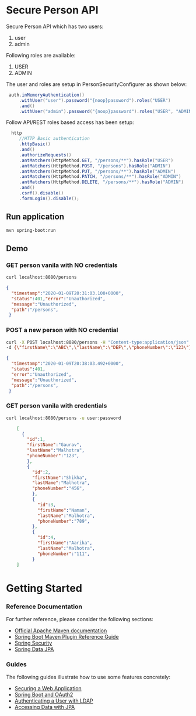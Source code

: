 # Secure Person API

Secure Person API which has two users:
1. user
2. admin

Following roles are available:
1. USER
2. ADMIN

The user and roles are setup in PersonSecurityConfigurer as shown below:

```java
 auth.inMemoryAuthentication()
     .withUser("user").password("{noop}password").roles("USER")
     .and()
     .withUser("admin").password("{noop}password").roles("USER", "ADMIN");
```
Follow API/REST roles based access has been setup:


```java
  http
     //HTTP Basic authentication
     .httpBasic()
     .and()
     .authorizeRequests()
     .antMatchers(HttpMethod.GET, "/persons/**").hasRole("USER")
     .antMatchers(HttpMethod.POST, "/persons").hasRole("ADMIN")
     .antMatchers(HttpMethod.PUT, "/persons/**").hasRole("ADMIN")
     .antMatchers(HttpMethod.PATCH, "/persons/**").hasRole("ADMIN")
     .antMatchers(HttpMethod.DELETE, "/persons/**").hasRole("ADMIN")
     .and()
     .csrf().disable()
     .formLogin().disable();
```

## Run application

```bash
mvn spring-boot:run

```

## Demo


### GET person vanila with NO credentials

```bash
curl localhost:8080/persons

```
```json
{
  "timestamp":"2020-01-09T20:31:03.100+0000",
  "status":401,"error":"Unauthorized",
  "message":"Unauthorized",
  "path":"/persons",
 }
```

### POST a new person with NO credential

```bash
curl -X POST localhost:8080/persons -H "Content-type:application/json" 
-d {\"firstName\":\"ABC\",\"lastName\":\"DEF\",\"phoneNumber\":\"123\"}

```

```json
{ 
  "timestamp":"2020-01-09T20:38:03.492+0000",
  "status":401,
  "error":"Unauthorized",
  "message":"Unauthorized",
  "path":"/persons",
 }
```

### GET person vanila with  credentials

```bash
curl localhost:8080/persons -u user:password

```
```json
    [
      {
        "id":1,
        "firstName":"Gaurav",
        "lastName":"Malhotra",
        "phoneNumber":"123",
        },
        {
          "id":2,
          "firstName":"Shikha",
          "lastName":"Malhotra",
          "phoneNumber":"456",
          },
          {
            "id":3,
            "firstName":"Naman",
            "lastName":"Malhotra",
            "phoneNumber":"789",
          },
          {
            "id":4,
            "firstName":"Aarika",
            "lastName":"Malhotra",
            "phoneNumber":"111",
          }
    ]
```


# Getting Started

### Reference Documentation
For further reference, please consider the following sections:

* [Official Apache Maven documentation](https://maven.apache.org/guides/index.html)
* [Spring Boot Maven Plugin Reference Guide](https://docs.spring.io/spring-boot/docs/2.2.2.RELEASE/maven-plugin/)
* [Spring Security](https://docs.spring.io/spring-boot/docs/2.2.2.RELEASE/reference/htmlsingle/#boot-features-security)
* [Spring Data JPA](https://docs.spring.io/spring-boot/docs/2.2.2.RELEASE/reference/htmlsingle/#boot-features-jpa-and-spring-data)

### Guides
The following guides illustrate how to use some features concretely:

* [Securing a Web Application](https://spring.io/guides/gs/securing-web/)
* [Spring Boot and OAuth2](https://spring.io/guides/tutorials/spring-boot-oauth2/)
* [Authenticating a User with LDAP](https://spring.io/guides/gs/authenticating-ldap/)
* [Accessing Data with JPA](https://spring.io/guides/gs/accessing-data-jpa/)

